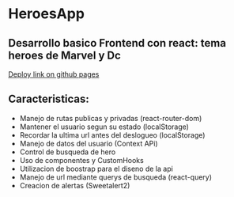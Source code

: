 # HeroesApp

## Desarrollo basico Frontend con react: tema heroes de Marvel y Dc
[Deploy link on github pages](https://heroapp.onrender.com)

## Caracteristicas:

- Manejo de rutas publicas y privadas (react-router-dom)
- Mantener el usuario segun su estado (localStorage)
- Recordar la ultima url antes del deslogueo (localStorage)
- Manejo de datos del usuario (Context APi)
- Control de busqueda de hero
- Uso de componentes y CustomHooks
- Utilizacion de boostrap para el diseno de la api
- Manejo de url mediante querys de busqueda (react-query)
- Creacion de alertas (Sweetalert2)
